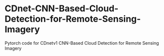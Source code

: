 # CDnet-CNN-Based-Cloud-Detection-for-Remote-Sensing-Imagery
Pytorch code for CDnetv1 CNN-Based Cloud Detection for Remote Sensing Imagery

